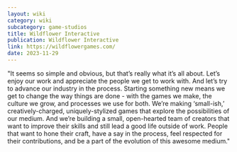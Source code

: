 ```yaml
---
layout: wiki
category: wiki
subcategory: game-studios
title: Wildflower Interactive
publication: Wildflower Interactive
link: https://wildflowergames.com/
date: 2023-11-29
---
```


"It seems so simple and obvious, but that’s really what it’s all about. Let’s enjoy our work and appreciate the people we get to work with. And let’s try to advance our industry in the process. Starting something new means we get to change the way things are done - with the games we make, the culture we grow, and processes we use for both. We’re making ‘small-ish,’ creatively-charged, uniquely-stylized games that explore the possibilities of our medium. And we’re building a small, open-hearted team of creators that want to improve their skills and still lead a good life outside of work. People that want to hone their craft, have a say in the process, feel respected for their contributions, and be a part of the evolution of this awesome medium."
